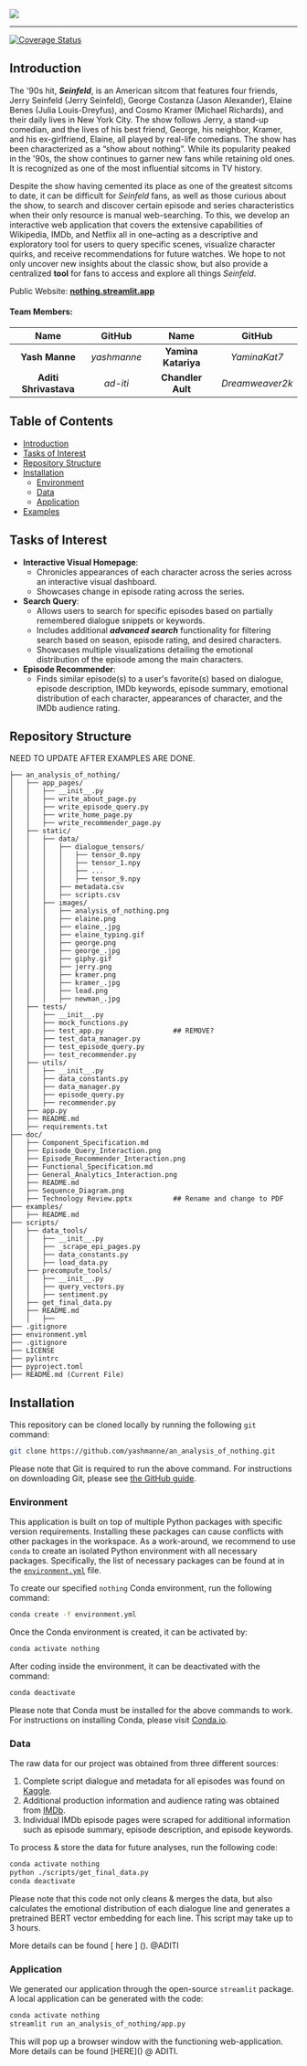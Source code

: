 ![](./an_analysis_of_nothing/static/images/analysis_of_nothing.png)

---
[![Coverage Status](https://coveralls.io/repos/github/yashmanne/an_analysis_of_nothing/badge.svg)](https://coveralls.io/github/yashmanne/an_analysis_of_nothing)

<a id="tntroduction"></a>
## Introduction
The '90s hit, ***Seinfeld***, is an American sitcom that features four friends, Jerry Seinfeld (Jerry Seinfeld), George Costanza (Jason Alexander), Elaine Benes (Julia Louis-Dreyfus), and Cosmo Kramer (Michael Richards), and their daily lives in New York City. The show follows Jerry, a stand-up comedian, and the lives of his best friend, George, his neighbor, Kramer, and his ex-girlfriend, Elaine, all played by real-life comedians. The show has been characterized as a “show about nothing”. While its popularity peaked in the '90s, the show continues to garner new fans while retaining old ones. It is recognized as one of the most influential sitcoms in TV history.  

Despite the show having cemented its place as one of the greatest sitcoms to date, it can be difficult for *Seinfeld* fans, as well as those curious about the show, to search and discover certain episode and series characteristics when their only resource is manual web-searching. To this, we develop an interactive web application that covers the extensive capabilities of Wikipedia, IMDb, and Netflix all in one–acting as a descriptive and exploratory tool for users to query specific scenes, visualize character quirks, and receive recommendations for future watches. We hope to not only uncover new insights about the classic show, but also provide a centralized **tool** for fans to access and explore all things *Seinfeld*.

Public Website: **[nothing.streamlit.app](https://nothing.streamlit.app/)**


#### Team Members:
| Name | GitHub | Name | GitHub |
|:------:|:------:|:------:|:------:|
| **Yash Manne** | *yashmanne*| **Yamina Katariya** | *YaminaKat7* |
| **Aditi Shrivastava** | *ad-iti* | **Chandler Ault** | *Dreamweaver2k* |

## Table of Contents
* [Introduction](#introduction)
* [Tasks of Interest](#tasks-of-interest)
* [Repository Structure](#repository-structure)
* [Installation](#installation)
  * [Environment](#environment)
  * [Data](#data)
  * [Application](#application)
* [Examples](#examples)

<a id="tasks-of-interest"></a>
## Tasks of Interest
- **Interactive Visual Homepage**:
  - Chronicles appearances of each character across the series across an interactive visual dashboard.
  - Showcases change in episode rating across the series.
- **Search Query**:
  - Allows users to search for specific episodes based on partially remembered dialogue snippets or keywords.
  - Includes additional ***advanced search*** functionality for filtering search based on season, episode rating, and desired characters.
  - Showcases multiple visualizations detailing the emotional distribution of the episode among the main characters.
- **Episode Recommender**:
  - Finds similar episode(s) to a user's favorite(s) based on dialogue, episode description, IMDb keywords, episode summary, emotional distribution of each character, appearances of character, and the IMDb audience rating.
  
<a id="repository-structure"></a>
## Repository Structure
NEED TO UPDATE AFTER EXAMPLES ARE DONE.
```
├── an_analysis_of_nothing/
│   ├── app_pages/
│   │   ├── __init__.py
│   │   ├── write_about_page.py
│   │   ├── write_episode_query.py
│   │   ├── write_home_page.py
│   │   ├── write_recommender_page.py
│   ├── static/
│   │   ├── data/
│   │   │   ├── dialogue_tensors/
│   │   │   │   ├── tensor_0.npy
│   │   │   │   ├── tensor_1.npy
│   │   │   │   ├── ...
│   │   │   │   ├── tensor_9.npy
│   │   │   ├── metadata.csv
│   │   │   ├── scripts.csv
│   │   ├── images/
│   │   │   ├── analysis_of_nothing.png
│   │   │   ├── elaine.png
│   │   │   ├── elaine_.jpg
│   │   │   ├── elaine_typing.gif
│   │   │   ├── george.png
│   │   │   ├── george_.jpg
│   │   │   ├── giphy.gif
│   │   │   ├── jerry.png
│   │   │   ├── kramer.png
│   │   │   ├── kramer_.jpg
│   │   │   ├── lead.png
│   │   │   ├── newman_.jpg
│   ├── tests/
│   │   ├── __init__.py
│   │   ├── mock_functions.py
│   │   ├── test_app.py                 ## REMOVE?
│   │   ├── test_data_manager.py
│   │   ├── test_episode_query.py
│   │   ├── test_recommender.py
│   ├── utils/
│   │   ├── __init__.py
│   │   ├── data_constants.py
│   │   ├── data_manager.py
│   │   ├── episode_query.py
│   │   ├── recommender.py
│   ├── app.py
│   ├── README.md
│   ├── requirements.txt
├── doc/
│   ├── Component_Specification.md
│   ├── Episode_Query_Interaction.png
│   ├── Episode_Recommender_Interaction.png
│   ├── Functional_Specification.md
│   ├── General_Analytics_Interaction.png
│   ├── README.md
│   ├── Sequence_Diagram.png
│   ├── Technology Review.pptx          ## Rename and change to PDF
├── examples/
│   ├── README.md
├── scripts/
│   ├── data_tools/
│   │   ├── __init__.py
│   │   ├── _scrape_epi_pages.py
│   │   ├── data_constants.py
│   │   ├── load_data.py
│   ├── precompute_tools/
│   │   ├── __init__.py 
│   │   ├── query_vectors.py
│   │   ├── sentiment.py
│   ├── get_final_data.py
│   ├── README.md
│   │   ├── 
├── .gitignore
├── environment.yml
├── .gitignore
├── LICENSE
├── pylintrc
├── pyproject.toml
├── README.md (Current File)
```

<a id="installation"></a>
## Installation

This repository can be cloned locally by running the following `git` command:
```bash
git clone https://github.com/yashmanne/an_analysis_of_nothing.git
```
Please note that Git is required to run the above command. For instructions on downloading Git, please see [the GitHub guide](https://github.com/git-guides/install-git).

<a id="environment"></a>
### Environment
This application is built on top of multiple Python packages with specific version requirements. Installing these packages can cause conflicts with other packages in the workspace. As a work-around, we recommend to use `conda` to create an isolated Python environment with all necessary packages. Specifically, the list of necessary packages can be found at in the [`environment.yml`](./environment.yml) file.

To create our specified `nothing` Conda environment, run the following command:
```bash
conda create -f environment.yml
```

Once the Conda environment is created, it can be activated by:
```bash
conda activate nothing
```
After coding inside the environment, it can be deactivated with the command:
```bash
conda deactivate
```

Please note that Conda must be installed for the above commands to work. For instructions on installing Conda, please visit [Conda.io](https://conda.io/projects/conda/en/latest/user-guide/install/index.html).

<a id="data"></a>
### Data
The raw data for our project was obtained from three different sources:
1. Complete script dialogue and metadata for all episodes was found on [Kaggle](https://www.kaggle.com/thec03u5/seinfeld-chronicles).
2. Additional production information and audience rating was obtained from [IMDb](https://www.imdb.com/interfaces/).
3. Individual IMDb episode pages were scraped for additional information such as episode summary, episode description, and episode keywords.

To process & store the data for future analyses, run the following code:
```bash
conda activate nothing
python ./scripts/get_final_data.py
conda deactivate
```
Please note that this code not only cleans & merges the data, but also calculates the emotional distribution of each dialogue line and generates a pretrained BERT vector embedding for each line. This script may take up to 3 hours.

More details can be found \[ here \] \(). @ADITI


<a id="application"></a>
### Application

We generated our application through the open-source `streamlit` package. A local application can be generated with the code:
```bash
conda activate nothing
streamlit run an_analysis_of_nothing/app.py
```
This will pop up a browser window with the functioning web-application.
More details can be found \[HERE\]\(\) @ ADITI.
<a id="data"></a>
